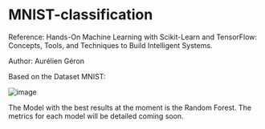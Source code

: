 # MNIST-classification

Reference: Hands-On Machine Learning with Scikit-Learn and TensorFlow: Concepts, Tools, and Techniques to Build Intelligent Systems.

Author: Aurélien Géron

Based on the Dataset MNIST:

![image](https://user-images.githubusercontent.com/77367268/215595220-6eba88b1-6af5-4bf8-b64f-73ff5b9c1916.png)

The Model with the best results at the moment is the Random Forest. The metrics for each model will be detailed coming soon.
